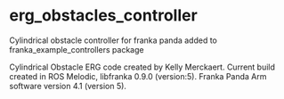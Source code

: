 # erg_obstacles_controller
Cylindrical obstacle controller for franka panda added to franka_example_controllers package

Cylindrical Obstacle ERG code created by Kelly Merckaert. 
Current build created in ROS Melodic, libfranka 0.9.0 (version:5). Franka Panda Arm software version 4.1 (version 5).


